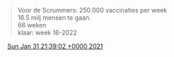 > Voor de Scrummers: 250\.000 vaccinaties per week  
> 16\.5 milj mensen te gaan\.  
> 66 weken  
> klaar: week 16\-2022

<img src="../../media/tweet.ico" width="12" /> [Sun Jan 31 21:39:02 +0000 2021](https://twitter.com/DromerDenker/status/1355994022251286534)
